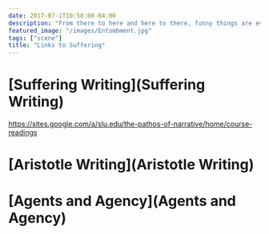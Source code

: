```yaml
---
date: 2017-07-1T10:58:08-04:00
description: "From there to here and here to there, funny things are everywhere"
featured_image: "/images/Entombment.jpg"
tags: ["scene"]
title: "Links to Suffering"
---
```


# [Suffering Writing](Suffering Writing)

https://sites.google.com/a/slu.edu/the-pathos-of-narrative/home/course-readings

# [Aristotle Writing](Aristotle Writing)

# [Agents and Agency](Agents and Agency)
